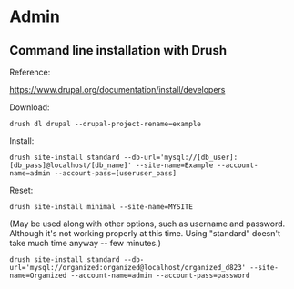 # Admin

## Command line installation with Drush

Reference: 

https://www.drupal.org/documentation/install/developers

Download:

`drush dl drupal --drupal-project-rename=example`

Install:

`drush site-install standard --db-url='mysql://[db_user]:[db_pass]@localhost/[db_name]' --site-name=Example --account-name=admin --account-pass=[useruser_pass]`

Reset:

`drush site-install minimal --site-name=MYSITE`

(May be used along with other options, such as username and password.  Although it's not working properly at this time. Using "standard" doesn't take much time anyway -- few minutes.)

`drush site-install standard --db-url='mysql://organized:organized@localhost/organized_d823' --site-name=Organized --account-name=admin --account-pass=password`
